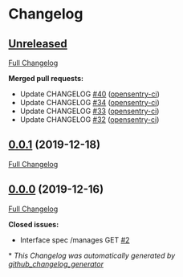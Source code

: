 # Changelog

## [Unreleased](https://github.com/OpenSentry/idp/tree/HEAD)

[Full Changelog](https://github.com/OpenSentry/idp/compare/0.0.1...HEAD)

**Merged pull requests:**

- Update CHANGELOG [\#40](https://github.com/OpenSentry/idp/pull/40) ([opensentry-ci](https://github.com/opensentry-ci))
- Update CHANGELOG [\#34](https://github.com/OpenSentry/idp/pull/34) ([opensentry-ci](https://github.com/opensentry-ci))
- Update CHANGELOG [\#33](https://github.com/OpenSentry/idp/pull/33) ([opensentry-ci](https://github.com/opensentry-ci))
- Update CHANGELOG [\#32](https://github.com/OpenSentry/idp/pull/32) ([opensentry-ci](https://github.com/opensentry-ci))

## [0.0.1](https://github.com/OpenSentry/idp/tree/0.0.1) (2019-12-18)

[Full Changelog](https://github.com/OpenSentry/idp/compare/0.0.0...0.0.1)

## [0.0.0](https://github.com/OpenSentry/idp/tree/0.0.0) (2019-12-16)

[Full Changelog](https://github.com/OpenSentry/idp/compare/29adf8a8d1f7a77617f984a25af01f1820140281...0.0.0)

**Closed issues:**

- Interface spec /manages GET [\#2](https://github.com/OpenSentry/idp/issues/2)



\* *This Changelog was automatically generated by [github_changelog_generator](https://github.com/github-changelog-generator/github-changelog-generator)*
